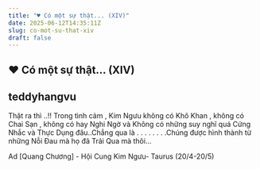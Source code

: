 ```yaml
---
title: "♥ Có một sự thật... (XIV)"
date: 2025-06-12T14:35:11Z
slug: co-mot-su-that-xiv
draft: false
---
```


## ♥ Có một sự thật... (XIV)

## teddyhangvu

Thật ra thì ..!! Trong tình cảm , Kim Ngưu không có Khô Khan , không có Chai Sạn , không có hay Nghi Ngờ và Không có những suy nghĩ quá Cứng Nhắc và Thực Dụng đâu..Chẳng qua là
.
.
.
.
.
.
.
.Chúng được hình thành từ những Nỗi Đau mà họ đã Trải Qua mà thôi...

Ad [Quang Chương] - Hội Cung Kim Ngưu- Taurus (20/4-20/5)